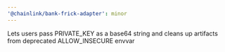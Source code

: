 ```yaml
---
'@chainlink/bank-frick-adapter': minor
---
```


Lets users pass PRIVATE_KEY as a base64 string and cleans up artifacts from deprecated ALLOW_INSECURE envvar
